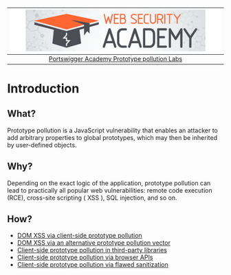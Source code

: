 | [![Portswigger Prototype pollution Labs](../../_static/images/pal.png)](https://portswigger.net/web-security/all-labs#prototype-pollution) |
|:--:|
| [Portswigger Academy Prototype pollution Labs](https://portswigger.net/web-security/all-labs#prototype-pollution) |

# Introduction

## What?

Prototype pollution is a JavaScript vulnerability that enables an attacker to add arbitrary properties to global prototypes, which may then be inherited by user-defined objects. 

## Why?

Depending on the exact logic of the application, prototype pollution can lead to practically all popular web vulnerabilities: remote code execution (RCE), cross-site scripting ( XSS ), SQL injection, and so on.

## How?

* [DOM XSS via client-side prototype pollution](1.md)
* [DOM XSS via an alternative prototype pollution vector](2.md)
* [Client-side prototype pollution in third-party libraries](3.md)
* [Client-side prototype pollution via browser APIs](4.md)
* [Client-side prototype pollution via flawed sanitization](5.md)



